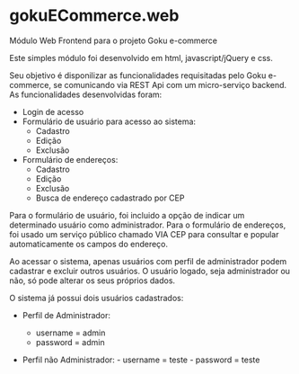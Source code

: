 # gokuECommerce.web
Módulo Web Frontend para o projeto Goku e-commerce

Este simples módulo foi desenvolvido em html, javascript/jQuery e css. 

Seu objetivo é disponilizar as funcionalidades requisitadas pelo Goku e-commerce, se comunicando via REST Api com um micro-serviço backend.
As funcionalidades desenvolvidas foram:

  - Login de acesso
  - Formulário de usuário para acesso ao sistema:
      - Cadastro
      - Edição
      - Exclusão
  - Formulário de endereços:
      - Cadastro
      - Edição
      - Exclusão
      - Busca de endereço cadastrado por CEP

Para o formulário de usuário, foi incluido a opção de indicar um determinado usuário como administrador.
Para o formulário de endereços, foi usado um serviço público chamado VIA CEP para consultar e popular automaticamente os campos do endereço.

Ao acessar o sistema, apenas usuários com perfil de administrador podem cadastrar e excluir outros usuários.
O usuário logado, seja administrador ou não, só pode alterar os seus próprios dados.

O sistema já possui dois usuários cadastrados:
  - Perfil de Administrador:
      - username = admin
      - password = admin

- Perfil não Administrador:
      - username = teste
      - password = teste
